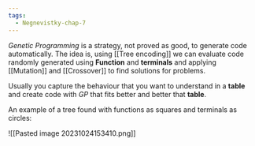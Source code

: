```yaml
---
tags:
  - Negnevistky-chap-7
---
```

*Genetic Programming* is a strategy, not proved as good, to generate code automatically. The idea is, using [[Tree encoding]] we can evaluate code randomly generated using **Function** and **terminals** and applying [[Mutation]] and [[Crossover]] to find solutions for problems.

Usually you capture the behaviour that you want to understand in a **table** and create code with *GP* that fits better and better that **table**.

An example of a tree found with functions as squares and terminals as circles:

![[Pasted image 20231024153410.png]]